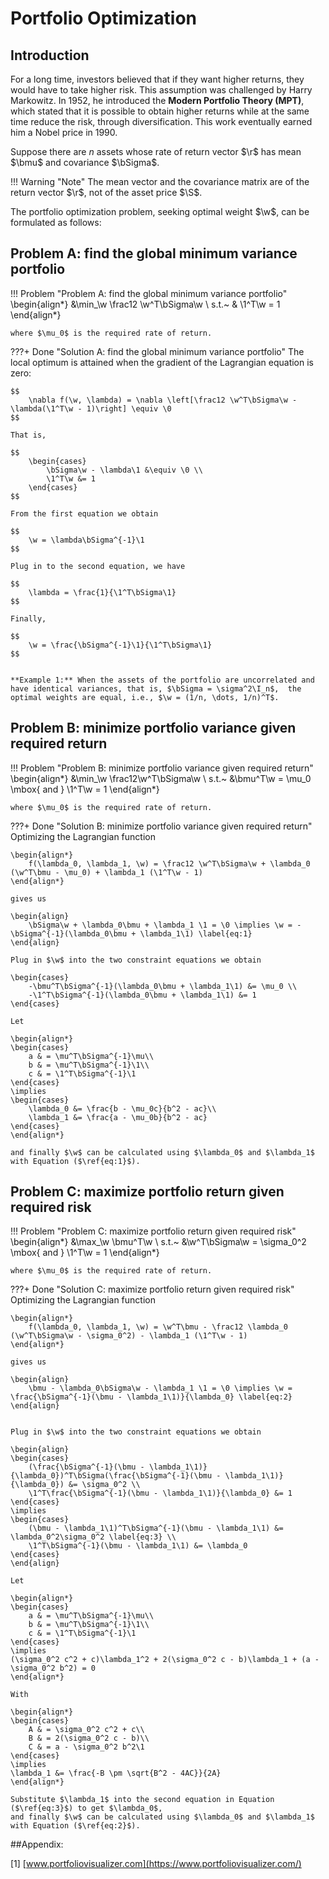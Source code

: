 # Portfolio Optimization

## Introduction
For a long time, investors believed that if they want higher returns, they would have to take higher risk. This assumption was challenged by Harry Markowitz. In 1952, he introduced the **Modern Portfolio Theory (MPT)**, which stated that it is possible to obtain higher returns while at the same time reduce the risk, through diversification. This work eventually earned him a Nobel price in 1990.

Suppose there are $n$ assets whose rate of return vector $\r$ has mean $\bmu$ and covariance $\bSigma$.

!!! Warning "Note"
    The mean vector and the covariance matrix are of the return vector $\r$, not of the asset price $\S$.
    
The portfolio optimization problem, seeking optimal weight $\w$, can be formulated as follows:

## Problem A: find the global minimum variance portfolio
!!! Problem "Problem A: find the global minimum variance portfolio"
    \begin{align*}
    &\min_\w \frac12 \w^T\bSigma\w \\
    s.t.~ & \1^T\w = 1
    \end{align*}

    where $\mu_0$ is the required rate of return. 

???+ Done "Solution A: find the global minimum variance portfolio"
    The local optimum is attained when the gradient of the Lagrangian equation is zero:

    $$
        \nabla f(\w, \lambda) = \nabla \left[\frac12 \w^T\bSigma\w - \lambda(\1^T\w - 1)\right] \equiv \0
    $$

    That is,

    $$
        \begin{cases}
            \bSigma\w - \lambda\1 &\equiv \0 \\
            \1^T\w &= 1
        \end{cases}
    $$

    From the first equation we obtain

    $$
        \w = \lambda\bSigma^{-1}\1
    $$

    Plug in to the second equation, we have

    $$
        \lambda = \frac{1}{\1^T\bSigma\1}
    $$

    Finally,

    $$
        \w = \frac{\bSigma^{-1}\1}{\1^T\bSigma\1}
    $$


    **Example 1:** When the assets of the portfolio are uncorrelated and have identical variances, that is, $\bSigma = \sigma^2\I_n$,  the optimal weights are equal, i.e., $\w = (1/n, \dots, 1/n)^T$.

    
## Problem B: minimize portfolio variance given required return
!!! Problem "Problem B: minimize portfolio variance given required return"
    \begin{align*}
    &\min_\w \frac12\w^T\bSigma\w \\
    s.t.~ &\bmu^T\w = \mu_0 \mbox{ and } \1^T\w = 1
    \end{align*}

    where $\mu_0$ is the required rate of return. 

???+ Done "Solution B: minimize portfolio variance given required return"    
    Optimizing the Lagrangian function

    \begin{align*}
        f(\lambda_0, \lambda_1, \w) = \frac12 \w^T\bSigma\w + \lambda_0 (\w^T\bmu - \mu_0) + \lambda_1 (\1^T\w - 1)
    \end{align*}

    gives us

    \begin{align}
        \bSigma\w + \lambda_0\bmu + \lambda_1 \1 = \0 \implies \w = -\bSigma^{-1}(\lambda_0\bmu + \lambda_1\1) \label{eq:1}
    \end{align}

    Plug in $\w$ into the two constraint equations we obtain    

    \begin{cases}
        -\bmu^T\bSigma^{-1}(\lambda_0\bmu + \lambda_1\1) &= \mu_0 \\
        -\1^T\bSigma^{-1}(\lambda_0\bmu + \lambda_1\1) &= 1
    \end{cases}

    Let

    \begin{align*}
    \begin{cases}
        a & = \mu^T\bSigma^{-1}\mu\\
        b & = \mu^T\bSigma^{-1}\1\\
        c & = \1^T\bSigma^{-1}\1
    \end{cases}
    \implies
    \begin{cases}
        \lambda_0 &= \frac{b - \mu_0c}{b^2 - ac}\\
        \lambda_1 &= \frac{a - \mu_0b}{b^2 - ac}
    \end{cases}
    \end{align*}

    and finally $\w$ can be calculated using $\lambda_0$ and $\lambda_1$ with Equation ($\ref{eq:1}$).


## Problem C: maximize portfolio return given required risk
!!! Problem "Problem C: maximize portfolio return given required risk"
    \begin{align*}
    &\max_\w \bmu^T\w \\
    s.t.~ &\w^T\bSigma\w = \sigma_0^2 \mbox{ and } \1^T\w = 1
    \end{align*}

    where $\mu_0$ is the required rate of return. 

???+ Done "Solution C: maximize portfolio return given required risk"    
    Optimizing the Lagrangian function

    \begin{align*}
        f(\lambda_0, \lambda_1, \w) = \w^T\bmu - \frac12 \lambda_0 (\w^T\bSigma\w - \sigma_0^2) - \lambda_1 (\1^T\w - 1)
    \end{align*}

    gives us

    \begin{align}
        \bmu - \lambda_0\bSigma\w - \lambda_1 \1 = \0 \implies \w = \frac{\bSigma^{-1}(\bmu - \lambda_1\1)}{\lambda_0} \label{eq:2}
    \end{align}


    Plug in $\w$ into the two constraint equations we obtain    

    \begin{align}
    \begin{cases}
        (\frac{\bSigma^{-1}(\bmu - \lambda_1\1)}{\lambda_0})^T\bSigma(\frac{\bSigma^{-1}(\bmu - \lambda_1\1)}{\lambda_0}) &= \sigma_0^2 \\
        \1^T\frac{\bSigma^{-1}(\bmu - \lambda_1\1)}{\lambda_0} &= 1
    \end{cases}
    \implies
    \begin{cases}
        (\bmu - \lambda_1\1)^T\bSigma^{-1}(\bmu - \lambda_1\1) &= \lambda_0^2\sigma_0^2 \label{eq:3} \\
        \1^T\bSigma^{-1}(\bmu - \lambda_1\1) &= \lambda_0 
    \end{cases} 
    \end{align}

    Let

    \begin{align*}
    \begin{cases}
        a & = \mu^T\bSigma^{-1}\mu\\
        b & = \mu^T\bSigma^{-1}\1\\
        c & = \1^T\bSigma^{-1}\1
    \end{cases}
    \implies
    (\sigma_0^2 c^2 + c)\lambda_1^2 + 2(\sigma_0^2 c - b)\lambda_1 + (a - \sigma_0^2 b^2) = 0
    \end{align*}

    With

    \begin{align*}
    \begin{cases}
        A & = \sigma_0^2 c^2 + c\\
        B & = 2(\sigma_0^2 c - b)\\
        C & = a - \sigma_0^2 b^2\1
    \end{cases}
    \implies        
    \lambda_1 &= \frac{-B \pm \sqrt{B^2 - 4AC}}{2A}
    \end{align*}
    
    Substitute $\lambda_1$ into the second equation in Equation ($\ref{eq:3}$) to get $\lambda_0$, 
    and finally $\w$ can be calculated using $\lambda_0$ and $\lambda_1$ with Equation ($\ref{eq:2}$).


##Appendix:

[1] [www.portfoliovisualizer.com](https://www.portfoliovisualizer.com/)